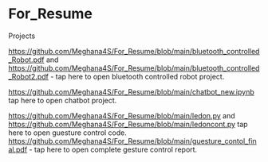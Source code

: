 # For_Resume
Projects

https://github.com/Meghana4S/For_Resume/blob/main/bluetooth_controlled_Robot.pdf and https://github.com/Meghana4S/For_Resume/blob/main/bluetooth_controlled_Robot2.pdf - tap here to open bluetooth controlled robot project.

https://github.com/Meghana4S/For_Resume/blob/main/chatbot_new.ipynb tap here to open chatbot project.

https://github.com/Meghana4S/For_Resume/blob/main/ledon.py and https://github.com/Meghana4S/For_Resume/blob/main/ledoncont.py tap here to open guesture control code.
https://github.com/Meghana4S/For_Resume/blob/main/guesture_contol_final.pdf - tap here to open complete gesture control report.


